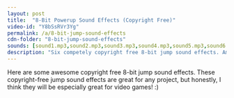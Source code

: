 ```yaml
---
layout: post
title:  "8-Bit Powerup Sound Effects (Copyright Free)"
video-id: "Y8bSsRVr3Yg"
permalink: /a/8-bit-jump-sound-effects
cdn-folder: "8-bit-jump-sound-effects"
sounds: [sound1.mp3,sound2.mp3,sound3.mp3,sound4.mp3,sound5.mp3,sound6.mp3,sound7.mp3]
description: "Six competely copyright free 8-bit jump sound effects. Amazing for video games, film projects, and more!"
---
```


Here are some awesome copyright free 8-bit jump sound effects. These copyright-free jump sound effects are great for any project, but honestly, I think they will be especially great for video games! :) 
